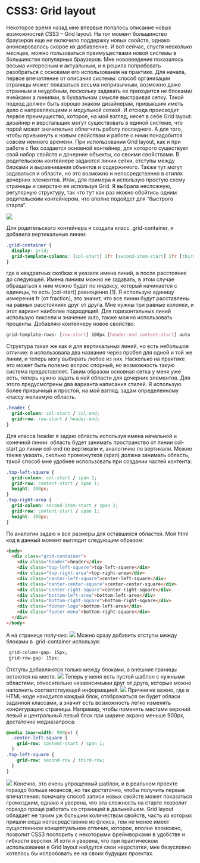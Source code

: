 # CSS3: Grid layout

Некоторое время  назад мне впервые попалось описание новых возможностей CSS3 – Grid layout. На тот момент большинство браузеров еще не включило поддержку новых свойств, однако анонсировалось скорое их добавление. И вот сейчас, спустя несколько месяцев, можно пользоваться преимуществами новой системы в большинстве популярных браузеров. Мне нововведение показалось весьма интересным и актуальным, и я решила попробовать разобраться с основами его использования на практике. 
Для начала, первое впечатление от описания системы: способ организации страницы может показаться весьма непривычным, возможно даже странным и неудобным, поскольку задавать ее приходится не блоками/ячейками а линиями, в буквальном смысле выстраивая сетку. Такой подход должен быть хорошо знаком дизайнерам, привыкшим иметь дело с направляющими и модульной сеткой. И отсюда происходит первое преимущество, которое, на мой взгляд, несет в себе Grid layout: дизайнер и верстальщик могут существовать в единой системе, что порой может значительно облегчить работу последнего. А для того, чтобы привыкнуть к новым свойствам и работе с ними понадобится совсем немного времени.
При использовании Grid layout, как и при работе с flex создается основной контейнер, для которого существует свой набор свойств и дочерние объекты, со своими свойствами.
В родительском контейнере задаются линии сетки, отступы между блоками и выравнивания объектов и содержимого. Также тут могут задаваться и области, но это возможно и непосредственно в стилях дочерних элементов.
Итак, для примера я использую простую схему страницы и сверстаю ее используя Grid.
Я выбрала несложную, регулярную структуру, так что тут как раз можно обойтись одним родительским контейнером, что вполне подойдет для “быстрого старта”. 

[![](https://github.com/AlexKolonitsky/mifort-dev/blob/master/CSS3_Grid_Layout/page-schema.png)]()

Для родительского контейнера я создала класс .grid-container, и добавила вертикальные линии: 
```css
.grid-container {
  display: grid;
  grid-template-columns: [col-start] 1fr [second-item-start] 1fr [third-item-start] 1fr [col-end];
}
```
где в квадратных скобках я указала имена линий, а после расстояние до следующей. Имена линиям можно не задавать, в этом случае обращаться к ним можно будет по индексу, который начинается с единицы, то есть [col-start] равноценно [1].
Я использую единицу измерения fr (от fraction), это значит, что все линии будут расставлены на равных расстояниях друг от друга. Мне нужны три равные колонки, и этот вариант наиболее подходящий.
Для горизонтальных линий использую пиксели и значение auto, также можно использовать проценты. Добавляю контейнеру новое свойство:
```css
grid-template-rows: [row-start] 100px [header-end content-start] auto [second-row] auto [third-row] auto [content-end footer-start] 100px [footer-end];
```
Структура такая же как и для вертикальных линий, но есть небольшое отличие: я использовала два названия через пробел для одной и той же линии, и теперь могу выбирать любое из них. Насколько на практике это может быть полезно вопрос спорный, но возможность такую система предоставляет. 
Таким образом основная сетка у меня уже есть, теперь нужно задать в ней области для дочерних элементов. Для этого предусмотрены два варианта написания стилей. Я использую более привычный и простой, на мой взгляд: задам определенному классу желаемую область. 
```css
.header {
  grid-column: col-start / col-end;
  grid-row: row-start / header-end;
}
```
Для класса header я задаю область используя имена начальной и конечной линии: область будет занимать пространство от линии col-start до линии col-end по вертикали и, аналогично по вертикали. Можно также указать, сколько промежутков (span) должна занимать область, такой способ мне удобнее использовать при создании частей контента:
```css
.top-left-square {
  grid-column: col-start / span 1;
  grid-row: content-start / span 1;
  height: 300px;
}
.top-right-area {
  grid-column: second-item-start / span 2;
  grid-row: content-start / span 1;
  height: 300px;
}
```
По аналогии задаю и все размеры для оставшихся областей.
Мой html код в данный момент выглядит следующим образом:

```html
<body>
  <div class="grid-container">
	<div class="header">header</div>
	<div class="top-left-squere">top-left-squere</div>
	<div class="top-right-area">top-right-area</div>
	<div class="center-left-square">center-left-square</div>
	<div class="center-center-square">center-center-square</div>
	<div class="center-right-square">center-right-square</div>
	<div class="bottom-left-area">bottom-left-area</div>
	<div class="bottom-right-square">bottom-right-square</div>
	<div class="footer-logo">bottom-left-area</div>
	<div class="footer-menu">bottom-right-square</div>
  </div>
</body>
```
А на странице получаю:
[![](https://github.com/AlexKolonitsky/mifort-dev/blob/master/CSS3_Grid_Layout/page-table.png)]()
Можно сразу добавить отступы между блоками в .grid-container используя:
```css
 grid-column-gap: 15px;
 grid-row-gap: 15px;
```
Отступы добавляются только между блоками, а внешние границы остаются на месте.
[![](https://github.com/AlexKolonitsky/mifort-dev/blob/master/CSS3_Grid_Layout/page-table-border.png)]()
Теперь у меня есть пустой шаблон с нужными областями, относительно независимыми друг от друга, которые можно наполнить соответствующей информацией.
[![](https://github.com/AlexKolonitsky/mifort-dev/blob/master/CSS3_Grid_Layout/page-full.png)]()
Причем не важно, где в HTML-коде находится каждый блок, отображаться он будет обласи заданной классами, а значит есть возможность легко изменять конфигурацию страницы. Например, чтобы поменять местами верхний левый и центральный левый блок при ширине экрана меньше 900px, достаточно медиазапроса:
```css
@media (max-width: 900px) {
  .center-left-square {
    grid-row: content-start / span 1;
  }
.top-left-square {
    grid-row: second-row / third-row;
  }
}
```
[![](https://github.com/AlexKolonitsky/mifort-dev/blob/master/CSS3_Grid_Layout/page-small.png)]()
Конечно, это очень упрощенный шаблон, и в реальном проекте гораздо больше нюансов, но так достаточно, чтобы получить первые впечатления: поначалу способ записи новых свойств может показаться громоздким, однако я уверена, что эта сложность на старте позволит гораздо проще работать со страницей в дальнейшем. Grid layout обладает не таким уж большим количеством свойств, часть из которых пришли сюда непосредственно из флекса, тем не менее имеет существенное концептуальное отличие, которое, вполне возможно, позволит CSS3 поспорить с некоторыми фреймворками в удобстве и гибкости верстки. И хотя я уверена, что при практическом использовании в Grid layout найдутся свои недостатки, мне безусловно хотелось бы испробовать ее на своих будущих проектах.
 
